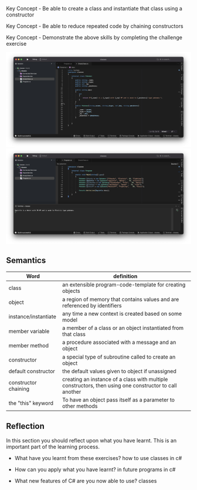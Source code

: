 Key Concept - Be able to create a class and instantiate that class using a constructor

Key Concept - Be able to reduce repeated code by chaining constructors

Key Concept - Demonstrate the above skills by completing the challenge exercise

 <img src="images/CLclass.png">

 <img src="images/CLmain.png">


## Semantics 

| Word | definition|
|---|---|
|class|	an extensible program-code-template for creating objects	|
|object	|	a region of memory that contains values and are referenced by identifiers|
|instance/instantiate	|	any time a new context is created based on some model|
|member variable		|a member of a class or an object instantiated from that class|
|member method		|a procedure associated with a message and an object|
|constructor		|a special type of subroutine called to create an object|
|default constructor|the default values given to object if unassigned	|
|constructor chaining	| creating an instance of a class with multiple constructors, then using one constructor to call another	|
|the "this" keyword|To have an object pass itself as a parameter to other methods|

## Reflection

In this section you should reflect upon what you have learnt. This is an important part of the learning process.
- What have you learnt from these exercises?
how to use classes in c#


- How can you apply what you have learnt?
in future programs in c#


- What new features of C# are you now able to use?
classes
